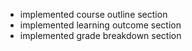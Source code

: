 - implemented course outline section
- implemented learning outcome section
- implemented grade breakdown section